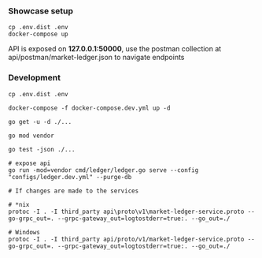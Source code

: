 ### Showcase setup 
    
    cp .env.dist .env
    docker-compose up
    
    
API is exposed on **127.0.0.1:50000**, use the postman collection at api/postman/market-ledger.json to navigate endpoints


### Development

    cp .env.dist .env
    
    docker-compose -f docker-compose.dev.yml up -d
    
    go get -u -d ./...
    
    go mod vendor
    
    go test -json ./...
    
    # expose api
    go run -mod=vendor cmd/ledger/ledger.go serve --config "configs/ledger.dev.yml" --purge-db
    
    # If changes are made to the services
    
    # *nix
    protoc -I . -I third_party api\proto\v1\market-ledger-service.proto --go-grpc_out=. --grpc-gateway_out=logtostderr=true:. --go_out=./
    
    # Windows
    protoc -I . -I third_party api/proto/v1/market-ledger-service.proto --go-grpc_out=. --grpc-gateway_out=logtostderr=true:. --go_out=./
    
    
    
    